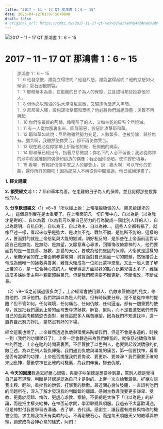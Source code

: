```yaml
---
title: "2017 – 11 – 17 QT 那鴻書 1：6 ~ 15"
date: 2025-04-12T01:07:56+0800
draft: false
# original_url: https://cmtc.tw/2017-11-17-qt-%e9%82%a3%e9%b4%bb%e6%9b%b8-1%ef%bc%9a6-15
---
```


![2017 – 11 – 17 QT 那鴻書  1：6 ~ 15](/images/qt.jpg   "2017 – 11 – 17 QT 那鴻書  1：6 ~ 15")

# 2017 – 11 – 17 QT 那鴻書 1：6 ~ 15

> 那鴻書 1：6 ~ 15  
> 1：6 他發忿恨，誰能立得住呢？他發烈怒，誰能當得起呢？他的忿怒如火傾倒；磐石因他崩裂。  
> 1：7 耶和華本為善，在患難的日子為人的保障，並且認得那些投靠他的人。  
> 1：8 但他必以漲溢的洪水淹沒尼尼微，又驅逐仇敵進入黑暗。  
> 1：9 尼尼微人哪，設何謀攻擊耶和華呢？他必將你們滅絕淨盡；災難不再興起。  
> 1：10 你們像叢雜的荊棘，像喝醉了的人，又如枯乾的碎秸全然燒滅。  
> 1：11 有一人從你那裏出來，圖謀邪惡，設惡計攻擊耶和華。  
> 1：12 耶和華如此說：尼尼微雖然勢力充足，人數繁多，也被剪除，歸於無有。猶大啊，我雖然使你受苦，卻不再使你受苦。  
> 1：13 現在我必從你頸項上折斷他的軛，扭開他的繩索。  
> 1：14 耶和華已經出令，指著尼尼微說：你名下的人必不留後；我必從你神的廟中除滅雕刻的偶像和鑄造的偶像；我必因你鄙陋，使你歸於墳墓。  
> 1：15 看哪，有報好信傳平安之人的腳登山，說：猶大啊，可以守你的節期，還你所許的願吧！因為那惡人不再從你中間經過，他已滅絕淨盡了。

**1.** **經文誦讀**

**2.** **領受經文**鴻 1：7 耶和華本為善，在患難的日子為人的保障，並且認得那些投靠他的人。

**3. 分享默想經文**（1）v6~8「所以經上說：上帝阻擋驕傲的人，賜恩給謙卑的人。」這個原則實在是太重要了。在上帝面前凡一切自我中心、自以為是（以為我才是對的）、自以為義（以為我可以靠自己努力的行為變成一個比別人好的人）、自以為聰明、自私自利、自以為王、自以為主、自以為神…，這些人全都有禍了。就像亞述一樣，看起來似乎是強大、是攻無不克、戰無不勝、是無所不能的，這樣的人，要面對的就是上帝怒氣與大能的毀滅。剛好相反的，是那些在上帝面前面對承認自己是無能、是無助、是無望，又願意專心尋求，回頭悔改倚靠神的人，他們要面對的是一位良善、拯救、慈愛的天父，要成為他們堅固的保障。大衛就是這樣的人，毫無保留的在上帝面前赤露敞開，誠實面對自己裏面一切的問題，然後接受上帝成為他唯一的拯救與答案，難怪大衛成為一位如此蒙神恩竉，又比一般人更了解上帝的心，是一位合神心意的人。我覺得這方面姊妹的貼心比弟兄強太多了，難怪這麼多姊妹愛主與神親密超越弟兄，但是我們都需要不斷更新，不斷悔改，不斷成長。

（2）v9~15之前講過很多次了，上帝經常會使用罪人、仇敵來管教祂的兒女，修剪他們、煉淨他們。我們常誤以為是人的錯，但有時候要分辨，是不是從神來的提醒？但不管如何，任何環境，任何痛苦、任何仇敵、任何逼迫，都有一個重要的使命，就是把我們逼到上帝的面前去尋求拯救、解答、幫助，而不是要激怒我們倚靠自己的血氣肉體情慾去面對，難怪這麼多人痛苦絕望，因為我們不知道找神，還一直靠自己努力掙扎，當然沒有好的下場。

經文這裏也說了，上帝雖然透過仇敵與環境來陶塑我們，但這不會是永遠的，時候一到（我們的功課學好了），上帝一定會轉過來為我們伸冤的，就像亞述驕傲攻擊神的百姓，上帝在祂的時間表裏面，不但管教了以色列人，也要興起毀滅驕傲的仇敵亞述，為以色列人報仇伸冤。我們遇到仇敵與環境的痛苦，第一個要找神，看看是否有當學的功課，上帝是否提醒我們要悔改、要更新、要煉淨？我們需要正確的來回應神，最後求神在正確的時機裏，為我們伸冤，挪去仇敵。

**4. 今天的回應**我過去好勝心很強，與妻子吵架總是想要吵到贏，罵別人總是覺得自己最有道理，判斷是非總是認為自己才是對的。上帝一次次給我漏氣，好幾次讓我出糗、翻船，重挫我的銳氣、打擊我的驕傲。最近關心幾位肢體，一直誤判他們的問題所在，深入了解才發現我的判斷錯的離譜。感謝主教導我要更多謙卑、受教、更勇於認錯、悔改、更虛心求教、察驗，不要總是太快下「自以為是」的結論，而是把主權交給神，在神面前求問，學習聆聽與順服。我過去不太喜歡溝通，但是神對付我要學習去溝通、去了解，去代禱。感謝主，讓我還有成長與悔改的機會空間。求主賜我每天有柔軟的心，不再剛硬石心，而是每天順服天父的教導與帶領，調整成為合神心意的樣式，阿們！